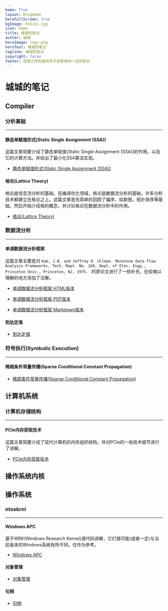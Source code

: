 ```yaml
---
home: True
layout: BlogHome
heroFullScreen: true
bgImage: Hibiki.jpg
icon: home
title: 城城的笔记
author: 城城
heroImage: logo.png
heroText: 城城的笔记
tagline: 城城的笔记
copyright: false
footer: 短暂几年的衰败并不会影响你一生的成长 
---
```


# 城城的笔记

## Compiler

### 分析基础
---

#### 静态单赋值形式(Static Single Assignment (SSA))

这篇文章简要介绍了静态单赋值(Static Single Assignment (SSA))的作用，以及它的计算方法。并给出了最小化SSA算法实现。

- [静态单赋值形式(Static Single Assignment (SSA))](./Compiler/basics/ssa/ssa.md)

#### 格论(Lattice Theory)

格论是信息流分析的基础。在编译优化领域，格论是数据流分析的基础，许多分析技术都建立在格论之上。这篇文章首先简单的回顾了偏序，哈斯图，拓扑排序等基础。然后开始介绍格的概念，并讨论格论在数据流分析中的作用。

- [格论(Lattice Theory)](./Compiler/basics/lattice/lattice_theory.md)



### 数据流分析
--- 

#### 单调数据流分析框架

这篇文章主要是对 `Kam, J.B. and Jeffrey D. Ullman. Monotone Data Flow Analysis Frameworks, Tech. Rept. No. 169, Dept, of Elec. Engg., Princeton Univ., Princeton, NJ, 1975. ` 的原论文进行了一些补充，在较难以理解的地方添加了注解。

- [单调数据流分析框架 HTML版本](https://github.com/ccoskrnl/notes/blob/main/docs/Compiler/data_flow_analysis/monotone/monotone_data_flow_analysis_frameworks.html)

- [单调数据流分析框架 PDF版本](https://github.com/ccoskrnl/notes/blob/main/docs/Compiler/data_flow_analysis/monotone/monotone_data_flow_analysis_frameworks.pdf)

- [单调数据流分析框架 Markdown版本](./Compiler/data_flow_analysis/monotone/monotone_data_flow_analysis_frameworks.md)

#### 到达定值

- [到达定值](./Compiler/data_flow_analysis/reaching_definitions/reaching_definitions.md)


### 符号执行(Symbolic Execution)
---

#### 稀疏条件常量传播(Sparse Conditional Constant Propagation)

- [稀疏条件常量传播(Sparse Conditional Constant Propagation)](./Compiler/symbolic_execution/sccp/sccp.md)


## 计算机系统

### 计算机存储结构
---

#### PCIe内存获取技术

这篇文章简要介绍了现代计算机的内存组织结构，并对PCIe的一些技术细节进行了讲解。

- [PCIe内存获取技术](./Computer_Systems/storage/pcie_memory_acquisition/pcie_memory_acquistion.md)

## 操作系统内核

## 操作系统

### ntoskrnl
---

#### Windows APC

基于WRK(Windows Research Kernel)源代码讲解，它们很可能(或者一定)与当前版本的Windows系统有所不同。仅作为参考。

- [Windows APC](./Operating_Systems/ntoskrnl/apc/apc.md)


#### 对象管理

- [对象管理](./Operating_Systems/ntoskrnl/object/object.md)

#### 句柄

- [句柄](./Operating_Systems/ntoskrnl/handle/handle.md)